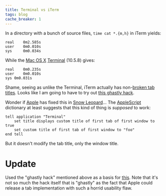 ```yaml
---
title: Terminal vs iTerm
tags: blog
cache_breaker: 1
---
```


In a directory with a bunch of source files, `time cat *.{m,h}` in iTerm yields:

    real    0m2.585s
    user    0m0.010s
    sys     0m0.034s

While the [Mac OS X](/wiki/Mac_OS_X) [Terminal](/wiki/Terminal) (10.5.8) gives:

    real	0m0.235s
    user	0m0.010s
    sys	0m0.031s

Shame, seeing as unlike the Terminal, iTerm actually has non-[broken tab titles](/twitter/157). Looks like I am going to have to try out [this ghastly hack](http://pseudogreen.org/blog/set_tab_names_in_leopard_terminal.html).

Wonder if [Apple](/wiki/Apple) has fixed this in [Snow Leopard](/wiki/Snow_Leopard)... The [AppleScript](/wiki/AppleScript) dictionary at least suggests that this kind of thing is *supposed* to work:

    tell application "Terminal"
    	set title displays custom title of first tab of first window to true
    	set custom title of first tab of first window to "foo"
    end tell

But it doesn't modify the tab title, only the window title.

# Update

Used the "ghastly hack" mentioned above as a basis for [this](http://git.wincent.com/wincent.git/commitdiff/f8a8493f12c726bc641be43b5973adb6d6348222). Note that it's not so much the hack itself that is "ghastly" as the fact that Apple could release a tab implementation with such a horrid usability flaw.
